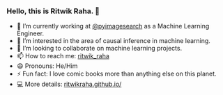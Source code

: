 ### Hello, this is Ritwik Raha. 👋


- 🔭 I’m currently working at [@pyimagesearch](https://pyimagesearch.com/) as a Machine Learning Engineer.
- 🌱 I’m interested in the area of causal inference in machine learning.
- 👯 I’m looking to collaborate on machine learning projects.
- 📫 How to reach me: [ritwik_raha](https://twitter.com/ritwik_raha)
- 😄 Pronouns: He/Him
- ⚡ Fun fact: I love comic books more than anything else on this planet.
- 💻 More details: [ritwikraha.github.io/](https://ritwikraha.github.io/)

